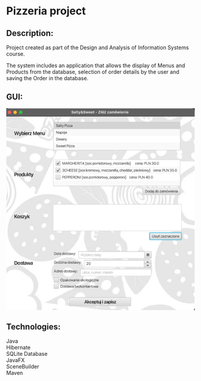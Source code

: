 # Pizzeria project

## Description:
Project created as part of the Design and Analysis of Information Systems course.

The system includes an application that allows the display of Menus and Products from the database, selection of order details by the user and saving the Order in the database.

## GUI:
![img_1.png](img_1.png)

## Technologies:
Java\
Hibernate\
SQLite Database\
JavaFX\
SceneBuilder\
Maven
